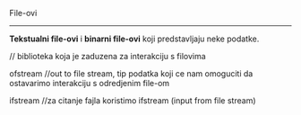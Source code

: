 File-ovi

<hr>

**Tekstualni file-ovi** i **binarni file-ovi** koji predstavljaju neke podatke.

**<fstream>** // biblioteka koja je zaduzena za interakciju s filovima

ofstream //out to file stream, tip podatka koji ce nam omoguciti da ostavarimo interakciju s odredjenim file-om

ifstream //za citanje fajla koristimo ifstream (input from file stream)